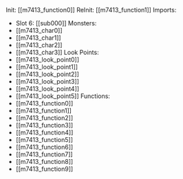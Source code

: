 Init: [[m7413_function0]]
ReInit: [[m7413_function1]]
Imports:
- Slot 6: [[sub000]]
Monsters:
- [[m7413_char0]]
- [[m7413_char1]]
- [[m7413_char2]]
- [[m7413_char3]]
Look Points:
- [[m7413_look_point0]]
- [[m7413_look_point1]]
- [[m7413_look_point2]]
- [[m7413_look_point3]]
- [[m7413_look_point4]]
- [[m7413_look_point5]]
Functions:
- [[m7413_function0]]
- [[m7413_function1]]
- [[m7413_function2]]
- [[m7413_function3]]
- [[m7413_function4]]
- [[m7413_function5]]
- [[m7413_function6]]
- [[m7413_function7]]
- [[m7413_function8]]
- [[m7413_function9]]
